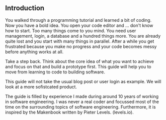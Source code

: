 ## Introduction

You walked through a programming tutorial and learned a bit of coding. Now you have a bold idea. You open your code editor and ... don't know how to start.
Too many things come to you mind. You need user management, login, a database and a hundred things more. You are already quite lost and you start with many things in parallel. After a while you get frustrated because you make no progress and your code becomes messy before anything works at all.

Take a step back. Think about the core idea of what you want to achieve and focus on that and build a prototype first. This guide will help you to move from learning to code to building software.

This guide will not take the usual blog post or user login as example. We will look at a more sofistcated product.

The guide is filled by experience I made during around 10 years of working in software engineering. I was never a real coder and focussed most of the time on the surrounding topics of software engineering. Furthermore, it is inspired by the Makenbook written by Pieter Levels. (levels.io).
